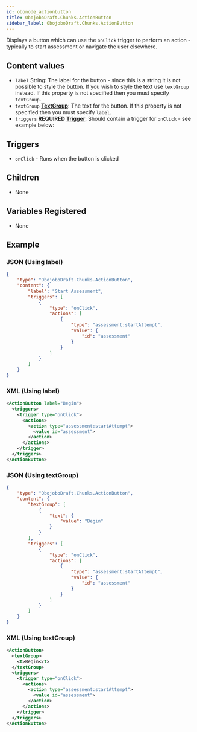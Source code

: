 ```yaml
---
id: obonode_actionbutton
title: ObojoboDraft.Chunks.ActionButton
sidebar_label: ObojoboDraft.Chunks.ActionButton
---
```


Displays a button which can use the `onClick` trigger to perform an action - typically to start assessment or navigate the user elsewhere.

## Content values

* `label` String: The label for the button - since this is a string it is not possible to style the button. If you wish to style the text use `textGroup` instead. If this property is not specified then you must specify `textGroup`.
* `textGroup` **[TextGroup](content_textgroup.md)**: The text for the button. If this property is not specified then you must specify `label`.
* `triggers` **REQUIRED** **[Trigger](content_trigger)**: Should contain a trigger for `onClick` - see example below:

## Triggers

* `onClick` - Runs when the button is clicked

## Children

* None

## Variables Registered

* None

## Example

### JSON (Using label)

```json
{
	"type": "ObojoboDraft.Chunks.ActionButton",
	"content": {
		"label": "Start Assessment",
		"triggers": [
			{
				"type": "onClick",
				"actions": [
					{
						"type": "assessment:startAttempt",
						"value": {
							"id": "assessment"
						}
					}
				]
			}
		]
	}
}
```

### XML (Using label)

```xml
<ActionButton label="Begin">
  <triggers>
    <trigger type="onClick">
      <actions>
        <action type="assessment:startAttempt">
          <value id="assessment">
        </action>
      </actions>
    </trigger>
  </triggers>
</ActionButton>
```

### JSON (Using textGroup)

```json
{
	"type": "ObojoboDraft.Chunks.ActionButton",
	"content": {
		"textGroup": [
			{
				"text": {
					"value": "Begin"
				}
			}
		],
		"triggers": [
			{
				"type": "onClick",
				"actions": [
					{
						"type": "assessment:startAttempt",
						"value": {
							"id": "assessment"
						}
					}
				]
			}
		]
	}
}
```

### XML (Using textGroup)

```xml
<ActionButton>
  <textGroup>
    <t>Begin</t>
  </textGroup>
  <triggers>
    <trigger type="onClick">
      <actions>
        <action type="assessment:startAttempt">
          <value id="assessment">
        </action>
      </actions>
    </trigger>
  </triggers>
</ActionButton>
```
